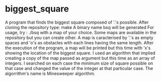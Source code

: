 # biggest_square
A program that finds the biggest square composed of '.'s possible.
After cloning the repository type: make
A binary name bsq will be generated
For usage, try : ./bsq with a map of your choice.
Some maps are available in the repository but you can create other. A map is caracterised by '.'s as empty spaces and 'o's as obstacles with each lines having the same length.
After the execution of the program, a map will be printed but this time with 'x's showing the location of the biggest square.
I used an algorithm that implied creating a copy of the map passed as argument but this time as an array of integers.
I searched on each case the minimum size of square possible on that case and changed the value of the integer at that particular case.
The algorrithm's name is Minesweeper algorithm.
